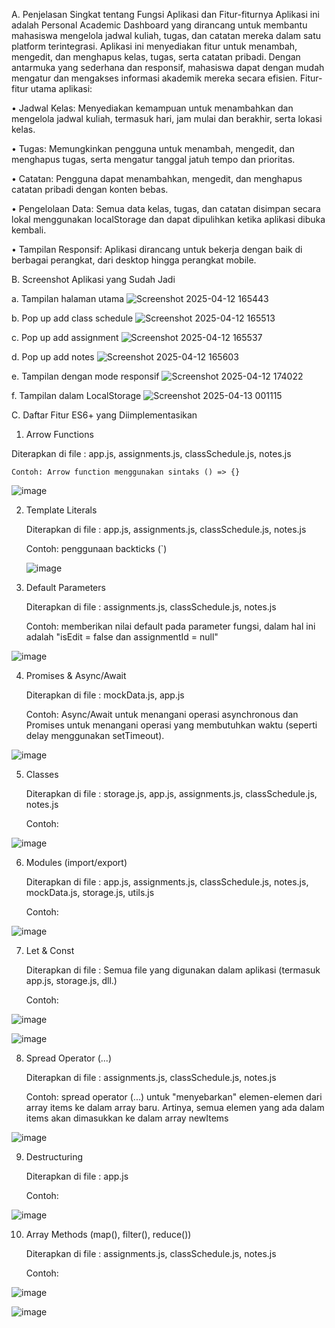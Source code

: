 A. Penjelasan Singkat tentang Fungsi Aplikasi dan Fitur-fiturnya
Aplikasi ini adalah Personal Academic Dashboard yang dirancang untuk membantu mahasiswa mengelola jadwal kuliah, tugas, dan catatan mereka dalam satu platform terintegrasi. Aplikasi ini menyediakan fitur untuk menambah, mengedit, dan menghapus kelas, tugas, serta catatan pribadi. Dengan antarmuka yang sederhana dan responsif, mahasiswa dapat dengan mudah mengatur dan mengakses informasi akademik mereka secara efisien.
Fitur-fitur utama aplikasi:

•	Jadwal Kelas: Menyediakan kemampuan untuk menambahkan dan mengelola jadwal kuliah, termasuk hari, jam mulai dan berakhir, serta lokasi kelas.

•	Tugas: Memungkinkan pengguna untuk menambah, mengedit, dan menghapus tugas, serta mengatur tanggal jatuh tempo dan prioritas.

•	Catatan: Pengguna dapat menambahkan, mengedit, dan menghapus catatan pribadi dengan konten bebas.

•	Pengelolaan Data: Semua data kelas, tugas, dan catatan disimpan secara lokal menggunakan localStorage dan dapat dipulihkan ketika aplikasi dibuka kembali.

•	Tampilan Responsif: Aplikasi dirancang untuk bekerja dengan baik di berbagai perangkat, dari desktop hingga perangkat mobile.

B. Screenshot Aplikasi yang Sudah Jadi
   
a. Tampilan halaman utama 
![Screenshot 2025-04-12 165443](https://github.com/user-attachments/assets/ecbda374-becd-4115-950c-1380a22a661c)

b. Pop up add class schedule
![Screenshot 2025-04-12 165513](https://github.com/user-attachments/assets/c3ba7fb9-2f3b-4397-a348-436455ef51f9)

c. Pop up add assignment
![Screenshot 2025-04-12 165537](https://github.com/user-attachments/assets/e388bb1a-8d1c-4903-819c-174a0b8ea48e)

d. Pop up add notes
![Screenshot 2025-04-12 165603](https://github.com/user-attachments/assets/4dd08262-9aa8-4e58-aab8-5fe8081794a4)

 
e. Tampilan dengan mode responsif
 ![Screenshot 2025-04-12 174022](https://github.com/user-attachments/assets/a161dd01-21d8-49d9-a427-5169bb5508bd)

f. Tampilan dalam LocalStorage
![Screenshot 2025-04-13 001115](https://github.com/user-attachments/assets/e64ee9c0-5427-414f-8e53-3cf779744ea0)


C. Daftar Fitur ES6+ yang Diimplementasikan

1.	Arrow Functions
   
   Diterapkan di file : app.js, assignments.js, classSchedule.js, notes.js
   
  	Contoh: Arrow function menggunakan sintaks () => {}
  	
 ![image](https://github.com/user-attachments/assets/77a95d36-b7bd-4319-b240-d2c4291cc616)

2. Template Literals
   
   Diterapkan di file : app.js, assignments.js, classSchedule.js, notes.js
   
  	Contoh: penggunaan backticks (`)

  	 ![image](https://github.com/user-attachments/assets/ba4d5f50-399d-4029-bd8a-c9caa31d441a)

4. Default Parameters
   
   Diterapkan di file : assignments.js, classSchedule.js, notes.js
   
  	Contoh: memberikan nilai default pada parameter fungsi, dalam hal ini adalah "isEdit = false dan assignmentId = null"

 ![image](https://github.com/user-attachments/assets/58c2d47a-a5c0-4bb3-97db-287bdb1ae3d9)

4. Promises & Async/Await

   Diterapkan di file : mockData.js, app.js
   
  	Contoh: Async/Await untuk menangani operasi asynchronous dan Promises untuk menangani operasi yang membutuhkan waktu (seperti delay menggunakan setTimeout).
 
 ![image](https://github.com/user-attachments/assets/2ae8cd68-6eac-4683-a698-a7a2bc213e78)

5. Classes
   
    Diterapkan di file : storage.js, app.js, assignments.js, classSchedule.js, notes.js
   
  	Contoh:

 ![image](https://github.com/user-attachments/assets/ce578445-340b-4d5b-8377-528037bc3755)

6. Modules (import/export)
   
    Diterapkan di file : app.js, assignments.js, classSchedule.js, notes.js, mockData.js, storage.js, utils.js
   
    Contoh:
 
 ![image](https://github.com/user-attachments/assets/561d9af2-8027-449c-a4a0-b5eb900425b5)

7. Let & Const
   
    Diterapkan di file : Semua file yang digunakan dalam aplikasi (termasuk app.js, storage.js, dll.)
   
    Contoh: 
 
 ![image](https://github.com/user-attachments/assets/b4bc7af4-ee08-45e3-9879-d4166e1cd1f9)

 ![image](https://github.com/user-attachments/assets/c68c6184-4c03-49fe-9ffa-a1d3bdf88c18)

8. Spread Operator (...)
   
    Diterapkan di file : assignments.js, classSchedule.js, notes.js
   
    Contoh: spread operator (...) untuk "menyebarkan" elemen-elemen dari array items ke dalam array baru. Artinya, semua elemen yang ada dalam items akan dimasukkan ke dalam array newItems
 
 ![image](https://github.com/user-attachments/assets/9db01135-b2d4-4fb1-b98c-b66a6bb02e20)

9. Destructuring
    
    Diterapkan di file : app.js
   
    Contoh:
  
  ![image](https://github.com/user-attachments/assets/bffce895-c1c3-46aa-87dc-eabf5ac33e1c)

10. Array Methods (map(), filter(), reduce())
    
    Diterapkan di file : assignments.js, classSchedule.js, notes.js
    
   	Contoh:
 
 ![image](https://github.com/user-attachments/assets/32d4b91f-21aa-4866-ab5f-661ac3e9d025)
 
 ![image](https://github.com/user-attachments/assets/323e42fa-e619-433a-b057-c8d9d22a1859)

 


